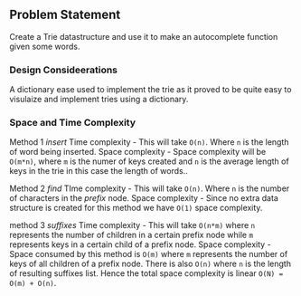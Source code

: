 ## Problem Statement
Create a Trie datastructure and use it to make an autocomplete function given some words.

### Design Consideerations
A dictionary ease used to implement the trie as it proved to be quite easy to visulaize and implement tries using a dictionary.

### Space and Time Complexity

Method 1 *insert*
Time complexity - This will take `O(n)`. Where `n` is the length of word being inserted.
Space complexity - Space complexity will be `O(m*n)`, where `m` is the numer of keys created and `n` is the average length of keys in the trie in this case the length of words..

Method 2 *find*
TIme complexity - This will take `O(n)`. Where `n` is the number of characters in the *prefix* node.
Space complexity - Since no extra data structure is created for this method we have `O(1)` space complexity.

method 3 *suffixes*
Time complexity - This will take `O(n*m)` where `n` represents the number of children in a certain prefix node while `m` represents keys in a certain child of a prefix node.
Space complexity - Space consumed by this method is `O(m)` where `m` represents the number of keys of all children of a prefix node. There is also  `O(n)` where `n` is the length of resulting suffixes list.
Hence the total space complexity is linear `O(N) = O(m) + O(n)`. 